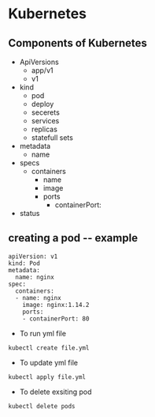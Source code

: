 # Kubernetes
## Components of Kubernetes
- ApiVersions
  - app/v1
  - v1
- kind
  - pod
  - deploy
  - secerets
  - services
  - replicas
  - statefull sets
- metadata
  - name
- specs
  - containers
    - name
    - image
    - ports
      - containerPort:
- status

## creating a pod -- example
```
apiVersion: v1
kind: Pod
metadata:
  name: nginx
spec:
  containers:
  - name: nginx
    image: nginx:1.14.2
    ports:
    - containerPort: 80
```
- To run yml file
```
kubectl create file.yml
```
- To update yml file
```
kubectl apply file.yml
```
- To delete exsiting pod
```
kubectl delete pods
```


